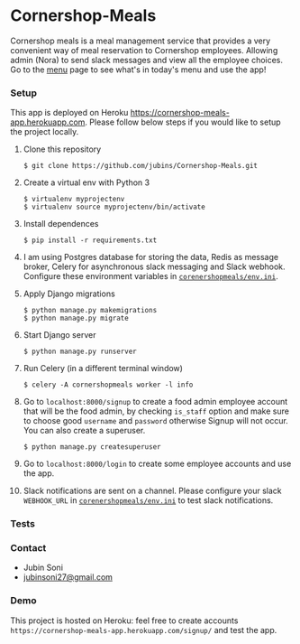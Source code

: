 # Cornershop-Meals
Cornershop meals is a meal management service that provides a very convenient way of meal reservation to Cornershop employees. Allowing admin (Nora) to send slack messages and view all the employee choices.
Go to the [menu](https://cornershop-meals-app.herokuapp.com/menu/) page to see what's in today's menu and use the app!

### Setup
This app is deployed on Heroku https://cornershop-meals-app.herokuapp.com.
Please follow below steps if you would like to setup the project locally.

1. Clone this repository   
    ```
    $ git clone https://github.com/jubins/Cornershop-Meals.git
    ```
2. Create a virtual env with Python 3
    ```
    $ virtualenv myprojectenv
    $ virtualenv source myprojectenv/bin/activate
    ```
3. Install dependences
    ```
    $ pip install -r requirements.txt
    ```
4. I am using Postgres database for storing the data, Redis as message broker, Celery for asynchronous slack messaging and Slack webhook. Configure these environment variables in [`corenershopmeals/env.ini`](https://github.com/jubins/Cornershop-Meals/blob/master/cornershopmeals/env.ini).
5. Apply Django migrations
    ```
    $ python manage.py makemigrations
    $ python manage.py migrate
    ```
6. Start Django server
    ```
    $ python manage.py runserver
    ```
7. Run Celery (in a different terminal window)
    ```
    $ celery -A cornershopmeals worker -l info
    ``` 
   
8. Go to `localhost:8000/signup` to create a food admin employee account that will be the food admin, by checking `is_staff` option and make sure to choose good `username` and `password` otherwise Signup will not occur.
    You can also create a superuser.
    ```
    $ python manage.py createsuperuser
    ```

9. Go to `localhost:8000/login` to create some employee accounts and use the app.

10. Slack notifications are sent on a channel. Please configure your slack `WEBHOOK_URL` in [`corenershopmeals/env.ini`](https://github.com/jubins/Cornershop-Meals/blob/master/cornershopmeals/env.ini#L12) to test slack notifications.

### Tests


### Contact
- Jubin Soni
- jubinsoni27@gmail.com

### Demo
This project is hosted on Heroku: feel free to create accounts `https://cornershop-meals-app.herokuapp.com/signup/` and test the app.
